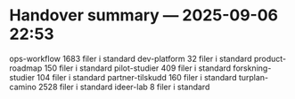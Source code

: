 # Handover summary — 2025-09-06 22:53
ops-workflow         1683 filer i standard
dev-platform           32 filer i standard
product-roadmap       150 filer i standard
pilot-studier         409 filer i standard
forskning-studier     104 filer i standard
partner-tilskudd      160 filer i standard
turplan-camino       2528 filer i standard
ideer-lab               8 filer i standard
